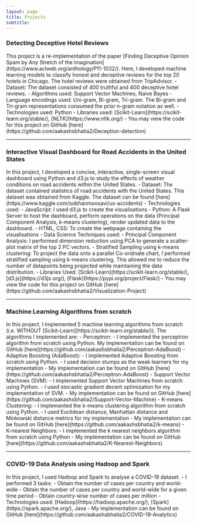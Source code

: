 ```yaml
---
layout: page
title: Projects
subtitle: 
---
```


<head>
    <!-- Global site tag (gtag.js) - Google Analytics -->
<script async src="https://www.googletagmanager.com/gtag/js?id=UA-175479624-1"></script>
<script>
  window.dataLayer = window.dataLayer || [];
  function gtag(){dataLayer.push(arguments);}
  gtag('js', new Date());

  gtag('config', 'UA-175479624-1');
</script>

<h3>Detecting Deceptive Hotel Reviews</h3>
This project is a re-implementation of the paper [Finding Deceptive Opinion Spam by Any Stretch of the Imagination](https://www.aclweb.org/anthology/P11-1032/). Here, I developed machine learning models to classify honest and deceptive reviews for the top 20 hotels in Chicago. The hotel reviews were obtained from TripAdvisor.
- Dataset: The dataset consisted of 400 truthful and 400 deceptive hotel reviews.
- Algorithms used: Support Vector Machines, Naive Bayes
- Language encodings used: Uni-gram, Bi-gram, Tri-gram. The Bi-gram and Tri-gram representations consumed the prior n-gram notation as well.
- Technologies used: Python
- Libraries used: [Scikit-Learn](https://scikit-learn.org/stable/), [NLTK](https://www.nltk.org/)
- You may view the code for this project on GitHub [here](https://github.com/aakashsbhatia2/Deception-detection)

<hr /> 

<h3>Interactive Visual Dashboard for Road Accidents in the United States</h3>
In this project, I developed a concise, interactive, single-screen visual dashboard using Python and d3.js to study the effects of weather conditions on road accidents within the United States.
- Dataset: The dataset contained statistics of road accidents with the United States. This dataset was obtained from Kaggle. The dataset can be found [here](https://www.kaggle.com/sobhanmoosavi/us-accidents)
- Technologies used:
    - JavaScript: I used d3.js to create the visualisations
    - Python: A Flask Server to host the dashboard, perform operations on the data (Principal Component Analysis, k-means clustering), render updated data to the dashboard.
    - HTML, CSS: To create the webpage containing the visualisations
- Data Science Techniques used: 
    - Principal Component Analysis: I performed dimension reduction using PCA to generate a scatter-plot matrix of the top 2 PC vectors.
    - Stratified Sampling using k-means clustering: To project the data onto a parallel Co-ordinate chart, I performed stratified sampling using k-means clustering. This allowed me to reduce the number of datapoints being projected while maintaining the data distribution.
- Libraries Used: [Scikit-Learn](https://scikit-learn.org/stable/), [d3.js](https://d3js.org/), [Flask](https://pypi.org/project/Flask/)
- You may view the code for this project on GitHub [here](https://github.com/aakashsbhatia2/Visualization-Project)

<hr /> 

<h3>Machine Learning Algorithms from scratch </h3>
In this project, I implemented 5 machine learning algorithms from scratch (i.e. WITHOUT [Scikit-Learn](https://scikit-learn.org/stable/)). The algorithms I implemented are:
- Perceptron:
    - I implemented the perceptron algorithm from scratch using Python. My implementation can be found on GitHub [here](https://github.com/aakashsbhatia2/Perceptron-AdaBoost)
- Adaptive Boosting (AdaBoost):
    - I implemented Adaptive Boosting from scratch using Python. 
    - I used decision stumps as the weak learners for my implementation
    - My implementation can be found on GitHub [here](https://github.com/aakashsbhatia2/Perceptron-AdaBoost)
- Support Vector Machines (SVM):
    - I implemented Support Vector Machines from scratch using Python.
    - I used stocastic gradient decent optimization for my implementation of SVM.
    - My implementation can be found on GitHub [here](https://github.com/aakashsbhatia2/Support-Vector-Machine)
- K-means Clustering:
    - I implemented the k-means clustering algorithm from scratch using Python.
    - I used Euclidean distance, Manhattan distance and Minkowski distance metrics for my implementation
    - My implementation can be found on GitHub [here](https://github.com/aakashsbhatia2/k-means)
- K-nearest Neighbors:
    - I implemented the k nearest neighbors algorithm from scratch using Python 
    - My implementation can be found on GitHub [here](https://github.com/aakashsbhatia2/K-Nearest-Neighbors)


<hr /> 

<h3>COVID-19 Data Analysis using Hadoop and Spark</h3>
In this project, I used Hadoop and Spark to analyse a COVID-19 dataset. 
- I performed 3 tasks:
    - Obtain the number of cases per country and world-wide
    - Obtain the number of cases per country and world-wide for a given time period
    - Obtain country-wise number of cases per million
- Technologies used: [Hadoop](https://hadoop.apache.org/), [Spark](https://spark.apache.org/), Java
- My implementation can be found on GitHub [here](https://github.com/aakashsbhatia2/COVID-19-Analytics)
